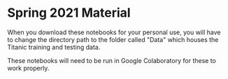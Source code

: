 # Spring 2021 Material

When you download these notebooks for your personal use, you will have to change the directory path to the folder called "Data" which houses the Titanic training and testing data.

These notebooks will need to be run in Google Colaboratory for these to work properly.
